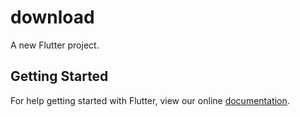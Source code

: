 # download

A new Flutter project.

## Getting Started

For help getting started with Flutter, view our online
[documentation](https://flutter.io/).
